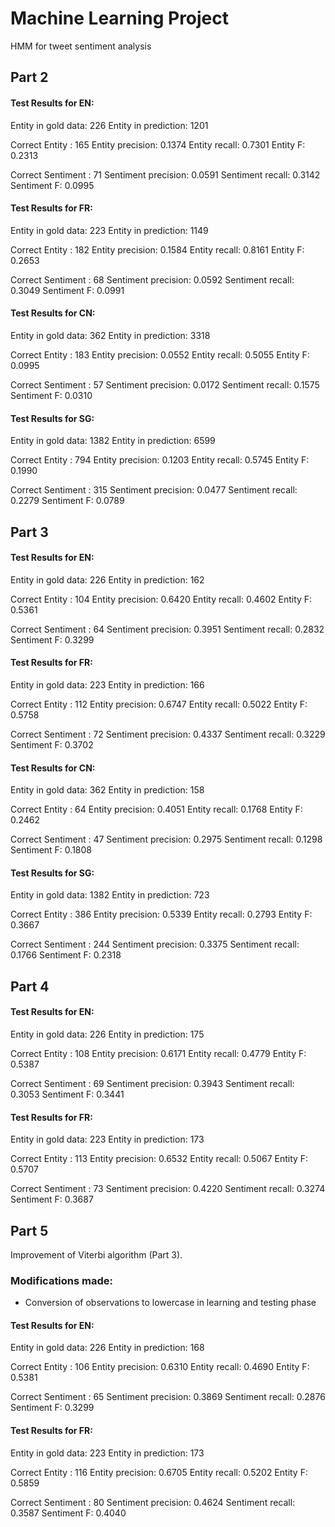 # Machine Learning Project
HMM for tweet sentiment analysis


Part 2
------
#### Test Results for EN: ####
Entity in gold data: 226
Entity in prediction: 1201

Correct Entity : 165
Entity  precision: 0.1374
Entity  recall: 0.7301
Entity  F: 0.2313

Correct Sentiment : 71
Sentiment  precision: 0.0591
Sentiment  recall: 0.3142
Sentiment  F: 0.0995

#### Test Results for FR: ####
Entity in gold data: 223
Entity in prediction: 1149

Correct Entity : 182
Entity  precision: 0.1584
Entity  recall: 0.8161
Entity  F: 0.2653

Correct Sentiment : 68
Sentiment  precision: 0.0592
Sentiment  recall: 0.3049
Sentiment  F: 0.0991

#### Test Results for CN: ####
Entity in gold data: 362
Entity in prediction: 3318

Correct Entity : 183
Entity  precision: 0.0552
Entity  recall: 0.5055
Entity  F: 0.0995

Correct Sentiment : 57
Sentiment  precision: 0.0172
Sentiment  recall: 0.1575
Sentiment  F: 0.0310

#### Test Results for SG: ####
Entity in gold data: 1382
Entity in prediction: 6599

Correct Entity : 794
Entity  precision: 0.1203
Entity  recall: 0.5745
Entity  F: 0.1990

Correct Sentiment : 315
Sentiment  precision: 0.0477
Sentiment  recall: 0.2279
Sentiment  F: 0.0789

Part 3
------
#### Test Results for EN: ####
Entity in gold data: 226
Entity in prediction: 162

Correct Entity : 104
Entity  precision: 0.6420
Entity  recall: 0.4602
Entity  F: 0.5361

Correct Sentiment : 64
Sentiment  precision: 0.3951
Sentiment  recall: 0.2832
Sentiment  F: 0.3299

#### Test Results for FR: ####
Entity in gold data: 223
Entity in prediction: 166

Correct Entity : 112
Entity  precision: 0.6747
Entity  recall: 0.5022
Entity  F: 0.5758

Correct Sentiment : 72
Sentiment  precision: 0.4337
Sentiment  recall: 0.3229
Sentiment  F: 0.3702

#### Test Results for CN: ####
Entity in gold data: 362
Entity in prediction: 158

Correct Entity : 64
Entity  precision: 0.4051
Entity  recall: 0.1768
Entity  F: 0.2462

Correct Sentiment : 47
Sentiment  precision: 0.2975
Sentiment  recall: 0.1298
Sentiment  F: 0.1808

#### Test Results for SG: ####
Entity in gold data: 1382
Entity in prediction: 723

Correct Entity : 386
Entity  precision: 0.5339
Entity  recall: 0.2793
Entity  F: 0.3667

Correct Sentiment : 244
Sentiment  precision: 0.3375
Sentiment  recall: 0.1766
Sentiment  F: 0.2318

Part 4
------
#### Test Results for EN: ####
Entity in gold data: 226
Entity in prediction: 175

Correct Entity : 108
Entity  precision: 0.6171
Entity  recall: 0.4779
Entity  F: 0.5387

Correct Sentiment : 69
Sentiment  precision: 0.3943
Sentiment  recall: 0.3053
Sentiment  F: 0.3441

#### Test Results for FR: ####
Entity in gold data: 223
Entity in prediction: 173

Correct Entity : 113
Entity  precision: 0.6532
Entity  recall: 0.5067
Entity  F: 0.5707

Correct Sentiment : 73
Sentiment  precision: 0.4220
Sentiment  recall: 0.3274
Sentiment  F: 0.3687

Part 5
------
Improvement of Viterbi algorithm (Part 3).

### Modifications made: ###
- Conversion of observations to lowercase in learning and testing phase

#### Test Results for EN: ####
Entity in gold data: 226
Entity in prediction: 168

Correct Entity : 106
Entity  precision: 0.6310
Entity  recall: 0.4690
Entity  F: 0.5381

Correct Sentiment : 65
Sentiment  precision: 0.3869
Sentiment  recall: 0.2876
Sentiment  F: 0.3299

#### Test Results for FR: ####
Entity in gold data: 223
Entity in prediction: 173

Correct Entity : 116
Entity  precision: 0.6705
Entity  recall: 0.5202
Entity  F: 0.5859

Correct Sentiment : 80
Sentiment  precision: 0.4624
Sentiment  recall: 0.3587
Sentiment  F: 0.4040